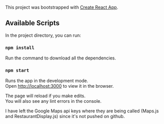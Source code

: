 This project was bootstrapped with [Create React App](https://github.com/facebook/create-react-app).

## Available Scripts

In the project directory, you can run:

### `npm install`

Run the command to download all the dependencies.

### `npm start`

Runs the app in the development mode.<br />
Open [http://localhost:3000](http://localhost:3000) to view it in the browser.

The page will reload if you make edits.<br />
You will also see any lint errors in the console.

I have left the Google Maps api keys where they are being called (Maps.js and RestaurantDisplay.js) since it's not pushed on github.
